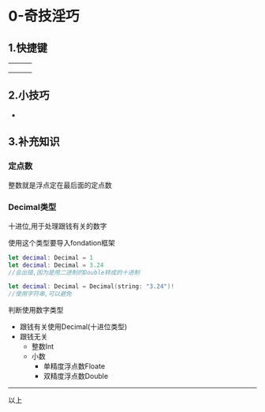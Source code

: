 # 0-奇技淫巧

## 1.快捷键

|      |      |      |
| ---- | ---- | ---- |
|      |      |      |
|      |      |      |
|      |      |      |

## 2.小技巧

- 

## 3.补充知识

### 定点数

整数就是浮点定在最后面的定点数

### Decimal类型

十进位,用于处理跟钱有关的数字

使用这个类型要导入fondation框架

```swift
let decimal: Decimal = 1
let decimal: Decimal = 3.24
//会出错,因为是用二进制的Double转成的十进制

let decimal: Decimal = Decimal(string: "3.24")!
//使用字符串,可以避免
```

判断使用数字类型

- 跟钱有关使用Decimal(十进位类型)
- 跟钱无关
  - 整数Int
  - 小数
    - 单精度浮点数Floate
    - 双精度浮点数Double

---

以上
